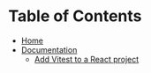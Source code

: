 # Table of Contents
- [Home](../../README.md)
- [Documentation](./README.md)
    - [Add Vitest to a React project](./Testing/add_vitest_to_react_project.md)